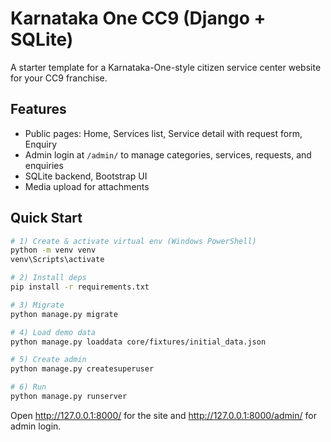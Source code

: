 # Karnataka One CC9 (Django + SQLite)

A starter template for a Karnataka-One-style citizen service center website for your CC9 franchise.

## Features
- Public pages: Home, Services list, Service detail with request form, Enquiry
- Admin login at `/admin/` to manage categories, services, requests, and enquiries
- SQLite backend, Bootstrap UI
- Media upload for attachments

## Quick Start

```bash
# 1) Create & activate virtual env (Windows PowerShell)
python -m venv venv
venv\Scripts\activate

# 2) Install deps
pip install -r requirements.txt

# 3) Migrate
python manage.py migrate

# 4) Load demo data
python manage.py loaddata core/fixtures/initial_data.json

# 5) Create admin
python manage.py createsuperuser

# 6) Run
python manage.py runserver
```

Open http://127.0.0.1:8000/ for the site and http://127.0.0.1:8000/admin/ for admin login.
